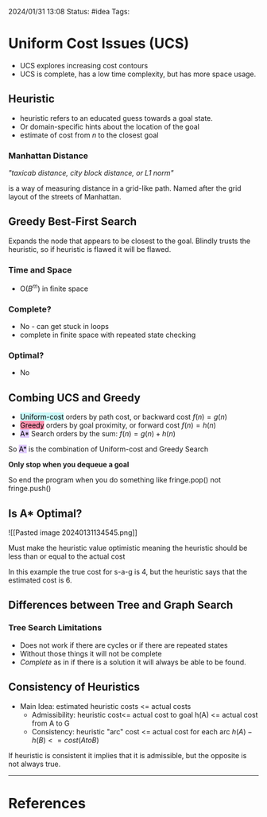 2024/01/31 13:08
Status: #idea
Tags:

# Uniform Cost Issues (UCS)

- UCS explores increasing cost contours
- UCS is complete, has a low time complexity, but has more space usage.

## Heuristic

- heuristic refers to an educated guess towards a goal state.
- Or domain-specific hints about the location of the goal
- estimate of cost from *n* to the closest goal

### Manhattan Distance 

*"taxicab distance, city block distance, or L1 norm"*

is a way of measuring distance in a grid-like path.
Named after the grid layout of the streets of Manhattan.

## Greedy Best-First Search

Expands the node that appears to be closest to the goal. Blindly trusts the heuristic, so if heuristic is flawed it will be flawed.

### Time and Space
- O(${B^m}$) in finite space

### Complete?

- No - can get stuck in loops
- complete in finite space with repeated state checking

### Optimal?

- No

## Combing UCS and Greedy

- <mark style="background: #ABF7F7A6;">Uniform-cost</mark> orders by path cost, or backward cost ${f(n) = g(n)}$
- <mark style="background: #FF5582A6;">Greedy</mark> orders by goal proximity, or forward cost ${f(n) = h(n)}$
- <mark style="background: #D2B3FFA6;">A*</mark> Search orders by the sum: ${f(n)=g(n)+h(n)}$

So <mark style="background: #D2B3FFA6;">A*</mark> is the combination of Uniform-cost and Greedy Search

**Only stop when you dequeue a goal** 

So end the program when you do something like fringe.pop() not fringe.push()

## Is A* Optimal?

![[Pasted image 20240131134545.png]]

Must make the heuristic value optimistic meaning the heuristic should be less than or equal to the actual cost

In this example the true cost for s-a-g is 4, but the heuristic says that the estimated cost is 6.

## Differences between Tree and Graph Search

### Tree Search Limitations
- Does not work if there are cycles or if there are repeated states
- Without those things it will not be complete
- *Complete* as in if there is a solution it will always be able to be found.
## Consistency of Heuristics

- Main Idea: estimated heuristic costs <= actual costs
	- Admissibility: heuristic cost<= actual cost to goal 
		h(A) <= actual cost from A to G
	- Consistency: heuristic "arc" cost <= actual cost for each arc
		${h(A) - h(B) <= cost(A to B)}$

If heuristic is consistent it implies that it is admissible, but the opposite is not always true.

---
# References
